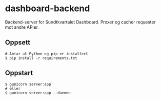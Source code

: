 # dashboard-backend
Backend-server for Sundtkvartalet Dashboard. Proxer og cacher requester mot andre APIer.

## Oppsett
```
# Antar at Python og pip er installert
$ pip install -r requirements.txt
```

## Oppstart
```
$ gunicorn server:app
# eller
$ gunicorn server:app --daemon
```
